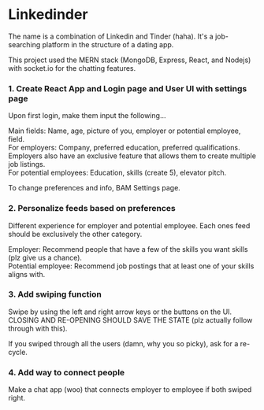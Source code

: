# Linkedinder
The name is a combination of Linkedin and Tinder (haha). It's a job-searching platform in the structure of a dating app.

This project used the MERN stack (MongoDB, Express, React, and Nodejs) with socket.io for the chatting features.

### 1. Create React App and Login page and User UI with settings page
Upon first login, make them input the following...

Main fields: Name, age, picture of you, employer or potential employee, field.\
For employers: Company, preferred education, preferred qualifications. Employers also have an exclusive feature that allows them to create multiple job listings.\
For potential employees: Education, skills (create 5), elevator pitch.

To change preferences and info, BAM Settings page.

### 2. Personalize feeds based on preferences
Different experience for employer and potential employee. Each ones feed should be exclusively the other category.

Employer: Recommend people that have a few of the skills you want skills (plz give us a chance).\
Potential employee: Recommend job postings that at least one of your skills aligns with.

### 3. Add swiping function
Swipe by using the left and right arrow keys or the buttons on the UI.\
CLOSING AND RE-OPENING SHOULD SAVE THE STATE (plz actually follow through with this).

If you swiped through all the users (damn, why you so picky), ask for a re-cycle.

### 4. Add way to connect people
Make a chat app (woo) that connects employer to employee if both swiped right.
